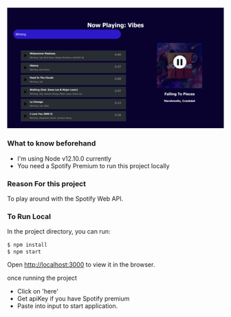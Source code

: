 ![Spotify Web App](./public/spotify-app-screenshot.png?raw=true "Title") 


### What to know beforehand
* I'm using Node v12.10.0 currently
* You need a Spotify Premium to run this project locally

### Reason For this project

To play around with the Spotify Web API.

### To Run Local

In the project directory, you can run:


```
$ npm install
$ npm start
```

Open [http://localhost:3000](http://localhost:3000) to view it in the browser.


once running the project

* Click on 'here'
* Get apiKey if you have Spotify premium
* Paste into input to start application.


